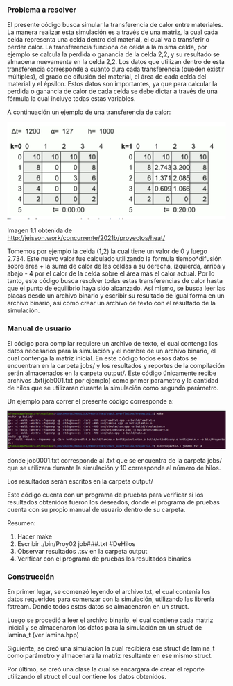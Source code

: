 ### Problema a resolver 
El presente código busca simular la transferencia de calor entre materiales. La manera realizar esta simulación es a través de una matriz, la cual cada celda representa una celda dentro del material, el cual va a transferir o perder calor. La transferencia funciona de celda a la misma celda, por ejemplo se calcula la perdida o ganancia de la celda 2,2, y su resultado se almacena nuevamente en la celda 2,2. Los datos que utilizan dentro de esta transferencia corresponde a cuanto dura cada transferencia (pueden existir múltiples), el grado de difusión del material, el área de cada celda del material y el épsilon. Estos datos son importantes, ya que para calcular la perdida o ganancia de calor de cada celda se debe dictar a través de una fórmula la cual incluye todas estas variables.

A continuación un ejemplo de una transferencia de calor:

![image info](./design/imagesReport/heatTransferExample.png)

Imagen 1.1 obtenida de http://jeisson.work/concurrente/2021b/proyectos/heat/

Tomemos por ejemplo la celda (1,2) la cual tiene un valor de 0 y luego 2.734. Este nuevo valor fue calculado utilizando la formula tiempo*difusión sobre área + la suma de calor de las celdas a su derecha, izquierda, arriba y abajo - 4 por el calor de la celda sobre el área más el calor actual. Por lo tanto, este código busca resolver todas estas transferencias de calor hasta que el punto de equilibrio haya sido alcanzado. Así mismo, se busca leer las placas desde un archivo binario y escribir su resultado de igual forma en un archivo binario, así como crear un archivo de texto con el resultado de la simulación.

### Manual de usuario

El código para compilar requiere un archivo de texto, el cual contenga los datos necesarios para la simulación y el nombre de un archivo binario, el cual contenga la matriz inicial. En este código todos esos datos se encuentran en la carpeta jobs/ y los resultados y reportes de la compilación serán almacenados en la carpeta output/. Este código únicamente recibe archivos .txt(job001.txt por ejemplo) como primer parámetro y la cantidad de hilos que se utilizaran durante la simulación como segundo parámetro.

Un ejemplo para correr el presente código corresponde a:


![image info](./design/imagesReport/runCodeExample%231.png)

donde job0001.txt corresponde al .txt que se encuentra de la carpeta jobs/ que se utilizara durante la simulación y 10 corresponde al número de hilos.

Los resultados serán escritos en la carpeta output/

Este código cuenta con un programa de pruebas para verificar si los resultados obtenidos fueron los deseados, donde el programa de pruebas cuenta con su propio manual de usuario dentro de su carpeta.

Resumen:
1. Hacer make
2. Escribir ./bin/Proy02 job###.txt #DeHilos
3. Observar resultados .tsv en la carpeta output 
4. Verificar con el programa de pruebas los resultados binarios

### Construcción

En primer lugar, se comenzó leyendo el archivo.txt, el cual contenía los datos requeridos para comenzar con la simulación, utilizando las librería fstream. Donde todos estos datos se almacenaron en un struct.

Luego se procedió a leer el archivo binario, el cual contiene cada matriz inicial y se almacenaron los datos para la simulación en un struct de lamina_t (ver lamina.hpp)

Siguiente, se creó una simulación la cual recibiera ese struct de lamina_t como parámetro y almacenara la matriz resultante en ese mismo struct.

Por último, se creó una clase la cual se encargara de crear el reporte utilizando el struct el cual contiene los datos obtenidos.